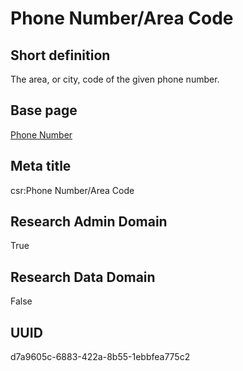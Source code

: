 # Phone Number/Area Code
## Short definition
The area, or city, code of the given phone number.
## Base page
[Phone Number](../../Objects/Phone%20Number.md)
## Meta title
csr:Phone Number/Area Code
## Research Admin Domain
True
## Research Data Domain
False
## UUID
d7a9605c-6883-422a-8b55-1ebbfea775c2
